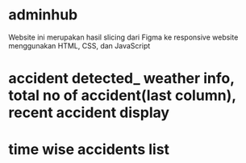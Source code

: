# adminhub
Website ini merupakan hasil slicing dari Figma ke responsive website menggunakan HTML, CSS, dan JavaScript
# accident detected_ weather info, total no of accident(last column), recent accident display
# time wise accidents list
#